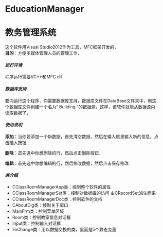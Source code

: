 ﻿# EducationManager

教务管理系统
=========================
这个软件用Visual Studio2012作为工具，MFC框架开发的，  
**目的**：方便多媒体管理人员的管理工作，


<h4><em>运行环境</em></h4>
<p>程序运行需要VC++和MFC dll</p>


<h4><em>数据库支持</em></h4>
<p>要向运行这个程序，你需要数据库支持，数据库文件在DataBase文件夹中，用这个数据库文件创建一个名为“ Building ”的数据源，这样，该软件就能从数据源内读取数据了，</p>


<h4><em>使用说明</em></h4>
<p><b>添加：</b>当你要添加一个新数据，首先清空数据，然后在输入框里输入新的信息，点击插入按钮.</p>
<p><b>删除：</b>首先选中你想删除的行，然后点击删除按钮.</p>
<p><b>编辑：</b>首先选中你想编辑的行，然后修改数据，然后点击保存修改.</p>

<h4><em>类介绍</em></h4>
<ul>
  <li>CClassRoomManagerApp类：控制整个软件的属性</li>
  <li>CClassRoomManagerSet类：控制对数据库的访问    由CRecordSet派生而来</li>
  <li>CClassRoomManagerDoc类：控制软件的文档</li>
  <li>CAboutDlg类：控制关于窗口</li>
  <li>MainFrm类：控制菜单区域</li>
  <li>Room类：控制教室信息对话框</li>
  <li>Input类：控制输入对话框</li>
  <li>ExChange类：用以数据交换的类，里面是5个静态变量</li>
</ul>

